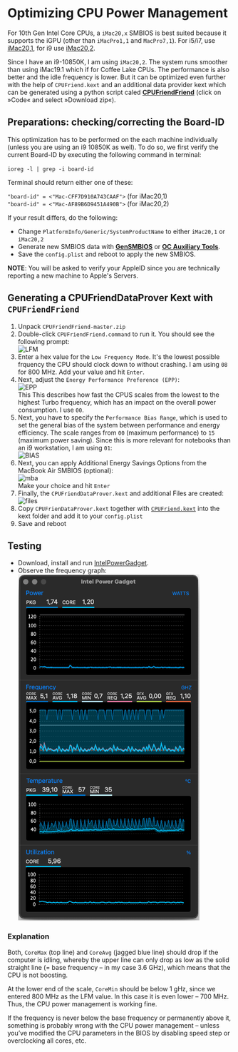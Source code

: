 # Optimizing CPU Power Management

For 10th Gen Intel Core CPUs, a `iMac20,x` SMBIOS is best suited because it supports the iGPU (other than `iMacPro1,1` and `MacPro7,1`). For i5/i7, use [iMac20,1](https://everymac.com/ultimate-mac-lookup/?search_keywords=iMac20%2C1), for i9 use [iMac20,2](https://everymac.com/ultimate-mac-lookup/?search_keywords=iMac20,2).

Since I have an i9-10850K, I am using `iMac20,2`. The system runs smoother than using iMac19.1 which if for Coffee Lake CPUs. The performance is also better and the idle frequency is lower. But it can be optimized even further with the help of `CPUFriend.kext` and an additional data provider kext which can be generated using a python script caled [**CPUFriendFriend**](https://github.com/corpnewt/CPUFriendFriend) (click on »Code« and select »Download zip«). 

## Preparations: checking/correcting the Board-ID

This optimization has to be performed on the each machine individually (unless you are using an i9 10850K as well). To do so, we first verify the current Board-ID by executing the following command in terminal:

`ioreg -l | grep -i board-id`

Terminal should return either one of these: 

`"board-id" = <"Mac-CFF7D910A743CAAF">` (for iMac20,1)</br>
`"board-id" = <"Mac-AF89B6D9451A490B">` (for iMac20,2)

If your result differs, do the following:

- Change `PlatformInfo/Generic/SystemProductName` to either `iMac20,1` or `iMac20,2`
- Generate new SMBIOS data with [**GenSMBIOS**](https://github.com/corpnewt/GenSMBIOS) or [**OC Auxiliary Tools**](https://github.com/ic005k/OCAuxiliaryTools). 
- Save the `config.plist` and reboot to apply the new SMBIOS. 

**NOTE**: You will be asked to verify your AppleID since you are technically reporting a new machine to Apple's Servers.

## Generating a CPUFriendDataProver Kext with `CPUFriendFriend` 
1. Unpack `CPUFriendFriend-master.zip`
2. Double-click `CPUFriendFriend.command` to run it. You should see the following prompt:</br>
	![LFM](https://user-images.githubusercontent.com/76865553/151773085-f181f1d2-e8f3-4f97-8b29-5c8e741b2765.png)
3. Enter a hex value for the `Low Frequency Mode`. It's the lowest possible frquency the CPU should clock down to without crashing. I am using `08` for 800 MHz. Add your value and hit `Enter`.
4. Next, adjust the `Energy Performance Preference (EPP)`:</br>
	![EPP](https://user-images.githubusercontent.com/76865553/151773160-38aa587d-93e7-414d-9fbe-50c0eee1c437.png)</br>
This This describes how fast the CPUS scales from the lowest to the highest Turbo frequency, which has an impact on the overall power consumption. I use `00`.
5. Next, you have to specify the `Performance Bias Range`, which is used to set the general bias of the system between performance and energy efficiency. The scale ranges from `00` (maximum performance) to `15` (maximum power saving). Since this is more relevant for notebooks than an i9 workstation, I am using `01`:</br>
	![BIAS](https://user-images.githubusercontent.com/76865553/151773244-f1bd7d7c-182e-468d-86ec-5702283dad13.png)</br>
6. Next, you can apply Additional Energy Savings Options from the MacBook Air SMBIOS (optional):</br>![mba](https://user-images.githubusercontent.com/76865553/151773342-8ac88574-9926-4efb-af9d-7e4599f57e40.png)</br>Make your choice and hit `Enter`
7. Finally, the `CPUFriendDataProver.kext` and additional Files are created:</br>![files](https://user-images.githubusercontent.com/76865553/151773395-212d209b-0e6b-43ca-b105-ccf0172f90e7.png)
8. Copy `CPUFrienDataProver.kext` together with [`CPUFriend.kext`](https://github.com/acidanthera/CPUFriend/releases) into the kext folder and add it to your `config.plist`
9. Save and reboot

## Testing

- Download, install and run [IntelPowerGadget](https://www.intel.com/content/www/us/en/developer/articles/tool/power-gadget.html).
- Observe the frequency graph:</br>![](https://raw.githubusercontent.com/5T33Z0/Gigabyte-Z490-Vision-G-Hackintosh-OpenCore/main/Pics/CPU_PM.png)

### Explanation 
Both, `CoreMax` (top line) and `CoreAvg` (jagged blue line) should drop if the computer is idling, whereby the upper line can only drop as low as the solid straight line (= base frequency – in my case 3.6 GHz), which means that the CPU is not boosting. 

At the lower end of the scale, `CoreMin` should be below 1 gHz, since we entered 800 MHz as the LFM value. In this case it is even lower – 700 MHz. Thus, the CPU power management is working fine.

If the frequency is never below the base frequency or permanently above it, something is probably wrong with the CPU power management – unless you’ve modified the CPU parameters in the BIOS by disabling speed step or overclocking all cores, etc.
